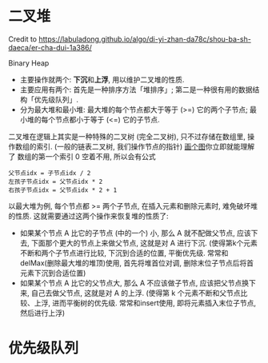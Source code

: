 # 二叉堆
Credit to <https://labuladong.github.io/algo/di-yi-zhan-da78c/shou-ba-sh-daeca/er-cha-dui-1a386/>

Binary Heap 
* 主要操作就两个: **下沉**和**上浮**, 用以维护二叉堆的性质.
* 主要应用有两个: 首先是一种排序方法「堆排序」; 第二是一种很有用的数据结构「优先级队列」.
* 分为最大堆和最小堆: 最大堆的每个节点都大于等于 (>=) 它的两个子节点; 最小堆的每个节点都小于等于 (<=) 它的子节点.

二叉堆在逻辑上其实是一种特殊的二叉树 (完全二叉树), 只不过存储在数组里, 操作数组的索引. (一般的链表二叉树, 我们操作节点的指针)
[画个图](https://labuladong.github.io/algo/di-yi-zhan-da78c/shou-ba-sh-daeca/er-cha-dui-1a386/)你立即就能理解了
数组的第一个索引 0 空着不用, 所以会有公式
```text
父节点idx = 子节点idx / 2
左孩子节点idx = 父节点idx * 2
右孩子节点idx = 父节点idx * 2 + 1
```

以最大堆为例, 每个节点都 >= 两个子节点, 在插入元素和删除元素时, 难免破坏堆的性质. 这就需要通过这两个操作来恢复堆的性质了:
* 如果某个节点 A 比它的子节点 (中的一个) 小, 那么 A 就不配做父节点, 应该下去, 下面那个更大的节点上来做父节点, 这就是对 A 进行下沉. (使得第k个元素不断和两个子节点进行比较, 下沉到合适的位置, 平衡优先级. 常常和delMax(删除最大堆的堆顶)使用, 首先将堆首位对调, 删除末位子节点后将首元素下沉到合适位置)
* 如果某个节点 A 比它的父节点大, 那么 A 不应该做子节点, 应该把父节点换下来, 自己去做父节点, 这就是对 A 的上浮. (使得第 k 个元素不断和父节点比较、上浮, 进而平衡树的优先级. 常常和insert使用, 即将元素插入末位子节点, 然后进行上浮)


# 优先级队列


